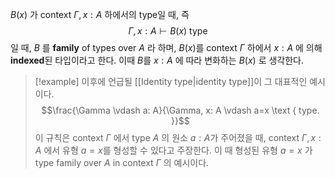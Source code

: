 $B(x)$ 가 context $\Gamma, x:A$ 하에서의 type일 때, 즉
$$
\Gamma, x: A \vdash B(x) \text { type }
$$
일 때, $B$ 를 **family** of types over $A$ 라 하며, $B(x)$를 context $\Gamma$ 하에서 $x:A$ 에 의해 **indexed**된 타입이라고 한다. 이때 $B$를 $x:A$ 에 따라 변화하는 $B(x)$ 로 생각한다.

>[!example] 
> 이후에 언급될 [[Identity type|identity type]]이 그 대표적인 예시이다. 
> $$\frac{\Gamma \vdash a: A}{\Gamma, x: A \vdash a=x \text { type. }}$$ 
> 이 규칙은 context $\Gamma$ 에서 type $A$ 의 원소 $a: A$가 주어졌을 때, context $\Gamma, x: A$ 에서 유형 $a=x$를 형성할 수 있다고 주장한다. 이 때 형성된 유형 $a=x$ 가 type family over $A$ in context $\Gamma$ 의 예시이다.

